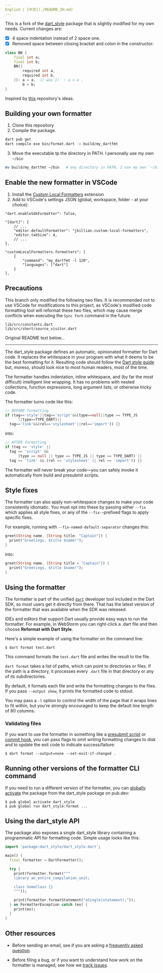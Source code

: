 ```yaml
---
English | [中文](./README_ZH.md)
---
```


This is a fork of the [dart_style](https://github.com/dart-lang/dart_style) package that is slightly modified for my own needs. Current changes are:

- [x]  4 space indentation instead of 2 space one. 
- [x]  Removed space between closing bracket and colon in the constructor:

```dart
class BN {
    final int a;
    final int b;
    BN({
        required int a,
        required int b,
    }): a = a,  // was })  : a = a ,
        b = b;
}
```

Inspired by [this](https://github.com/mkakabaev/dart_style) repository's ideas.

## Building your own formatter

1. Clone this repository
3. Compile the package.

```sh
dart pub get
dart compile exe bin/format.dart -o build/my_dartfmt
```

3. Move the executable tp the directory in PATH. I personally use my own `~/bin`

```sh
mv build/my_dartfmt ~/bin   # any directory in PATH, I use my own `~/bin`
```

## Enable the new formatter in VSCode

1. Install the [Custom Local Formatters](https://github.com/JKillian/vscode-custom-local-formatters) extension
2. Add to VSCode's settings JSON (global, workspace, folder - at your choice):

```jsonc
"dart.enableSdkFormatter": false,
   
"[dart]": {
    // ...
    "editor.defaultFormatter": "jkillian.custom-local-formatters",
    "editor.tabSize": 4,
    // ... 
},

"customLocalFormatters.formatters": [
    {
        "command": "my_dartfmt -l 120",
        "languages": ["dart"]
    }
],

```

## Precautions

This branch only modified the following two files. It is recommended not to use VSCode for modifications to this project, as VSCode's modified code formatting tool will reformat these two files, which may cause merge conflicts when executing the `Sync Fork` command in the future.
```shell
lib/src/constants.dart
lib/src/short/source_visitor.dart
```



Original README text below...

---

The dart_style package defines an automatic, opinionated formatter for Dart
code. It replaces the whitespace in your program with what it deems to be the
best formatting for it. Resulting code should follow the [Dart style guide][]
but, moreso, should look nice to most human readers, most of the time.

[dart style guide]: https://dart.dev/guides/language/effective-dart/style

The formatter handles indentation, inline whitespace, and (by far the most
difficult) intelligent line wrapping. It has no problems with nested
collections, function expressions, long argument lists, or otherwise tricky
code.

The formatter turns code like this:

```dart
// BEFORE formatting
if (tag=='style'||tag=='script'&&(type==null||type == TYPE_JS
      ||type==TYPE_DART)||
  tag=='link'&&(rel=='stylesheet'||rel=='import')) {}
```

into:

```dart
// AFTER formatting
if (tag == 'style' ||
  tag == 'script' &&
      (type == null || type == TYPE_JS || type == TYPE_DART) ||
  tag == 'link' && (rel == 'stylesheet' || rel == 'import')) {}
```

The formatter will never break your code&mdash;you can safely invoke it
automatically from build and presubmit scripts.

## Style fixes

The formatter can also apply non-whitespace changes to make your code
consistently idiomatic. You must opt into these by passing either `--fix` which
applies all style fixes, or any of the `--fix-`-prefixed flags to apply specific
fixes.

For example, running with `--fix-named-default-separator` changes this:

```dart
greet(String name, {String title: "Captain"}) {
  print("Greetings, $title $name!");
}
```

into:

```dart
greet(String name, {String title = "Captain"}) {
  print("Greetings, $title $name!");
}
```

## Using the formatter

The formatter is part of the unified [`dart`][] developer tool included in the
Dart SDK, so most users get it directly from there. That has the latest version
of the formatter that was available when the SDK was released.

[`dart`]: https://dart.dev/tools/dart-tool

IDEs and editors that support Dart usually provide easy ways to run the
formatter. For example, in WebStorm you can right-click a .dart file and then
choose **Reformat with Dart Style**.

Here's a simple example of using the formatter on the command line:

    $ dart format test.dart

This command formats the `test.dart` file and writes the result to the
file.

`dart format` takes a list of paths, which can point to directories or files. If
the path is a directory, it processes every `.dart` file in that directory or
any of its subdirectories.

By default, it formats each file and write the formatting changes to the files.
If you pass `--output show`, it prints the formatted code to stdout.

You may pass a `-l` option to control the width of the page that it wraps lines
to fit within, but you're strongly encouraged to keep the default line length of
80 columns.

### Validating files

If you want to use the formatter in something like a [presubmit script][] or
[commit hook][], you can pass flags to omit writing formatting changes to disk
and to update the exit code to indicate success/failure:

    $ dart format --output=none --set-exit-if-changed .

[presubmit script]: https://www.chromium.org/developers/how-tos/depottools/presubmit-scripts
[commit hook]: https://git-scm.com/book/en/v2/Customizing-Git-Git-Hooks

## Running other versions of the formatter CLI command

If you need to run a different version of the formatter, you can
[globally activate][] the package from the dart_style package on
pub.dev:

[globally activate]: https://dart.dev/tools/pub/cmd/pub-global

    $ pub global activate dart_style
    $ pub global run dart_style:format ...

## Using the dart_style API

The package also exposes a single dart_style library containing a programmatic
API for formatting code. Simple usage looks like this:

```dart
import 'package:dart_style/dart_style.dart';

main() {
  final formatter = DartFormatter();

  try {
    print(formatter.format("""
    library an_entire_compilation_unit;

    class SomeClass {}
    """));

    print(formatter.formatStatement("aSingle(statement);"));
  } on FormatterException catch (ex) {
    print(ex);
  }
}
```

## Other resources

* Before sending an email, see if you are asking a
  [frequently asked question][faq].

* Before filing a bug, or if you want to understand how work on the
  formatter is managed, see how we [track issues][].

[faq]: https://github.com/dart-lang/dart_style/wiki/FAQ
[track issues]: https://github.com/dart-lang/dart_style/wiki/Tracking-issues
